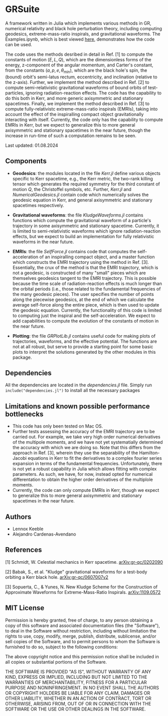 # GRSuite
A framework written in Julia which implements various methods in GR, numerical relativity and black hole perturbation theory, including computing geodesics, extreme-mass-ratio inspirals, and gravitational waveforms. The Examples.ipynb, which is best viewed [here](https://nbviewer.org/github/lennoxkeeble/NumericalRelativity/blob/main/Examples.ipynb), demonstrates how the code can be used.

The code uses the methods desribed in detail in Ref. [1] to compute the constants of motion $(E, L, Q)$, which are the dimensionless forms of the energy, z-component of the angular momentum, and Carter's constant, from the constants $(a, p, e, θ_\text{min})$, which are the black hole's spin, the (bound) orbit's semi-latus rectum, eccentricity, and inclination (relative to the z-axis). Further, we implement the method described in Ref. [2] to compute semi-relativistic gravitational waveforms of bound orbits of test-particles, ignoring radiation-reaction effects. The code has the capability to do this both in Kerr, and more generic axisymmetric and stationary spacetimes. Finally, we implement the method described in Ref. [3] to compute fully-relativistc extreme-mass-ratio inspirals (EMRIs), taking into account the effect of the inspiralling compact object gravitationally interacting with itself. Currently, the code only has the capability to compute EMRIs in Kerr, but we expect to generalize this to more general axisymmetric and stationary spacetimes in the near future, though the increase in run-time of such a computation remains to be seen.

Last updated: 01.08.2024

## Components ##

* **Geodesics**: the modules located in the file <em>Kerr.jl</em> define various objects specific to Kerr spacetime, e.g., the Kerr metric, the two-rank killing tensor which generates the required symmetry for the third constant of motion $Q$, the Christoffel symbols, etc. Further,  <em>Kerr.jl</em> and <em>NumericalGeodesics.jl</em> contain code which numerically solves the geodesic equation in Kerr, and general axisymmetric and stationary spacetimes respectively.

* **Gravitational waveforms**: the file <em>KludgeWaveforms.jl</em> contains functions which compute the gravitational waveform of a particle's trajectory in some axisymmetric and stationary spacetime. Currently, it is limited to semi-relativistic waveforms which ignore radiation-reaction effects, but we expect to build an implementation for fully relativistic waveforms in the near future.

* **EMRIs**: the file <em>SelfForce.jl</em> contains code that computes the self-acceleration of an inspiralling compact object, and a master function which constructs the EMRI trajectory using the method in Ref. [3]. Essentially, the crux of the method is that the EMRI trajectory, which is not a geodesic, is constructed of many "small" pieces which are themselves geodesics tangent to the EMRI trajectory. This is possible because the time scale of radiation-reaction effects is much longer than the orbital periods (i.e., those related to the fundamental frequencies of the many geodesic pieces). The user specifies the number of points along the piecewise geodesics, at the end of which we calculate the average self-force along the entire piece, which is then used to update the geodesic equation. Currently, the functionality of this code is limited to computing just the inspiral and the self-acceleration. We expect to add capabilities to compute the evolution of the constants of motion in the near future.

* **Plotting**: the file <em>GRPlotLib.jl</em> contains useful code for making plots of trajectories, waveforms, and the effective potential. The functions are not at all robust, but serve to provide a starting point for some basic plots to interpret the solutions generated by the other modules in this package.  

## Dependencies ##

All the dependencies are located in the <em>dependencies.jl</em> file. Simply run <code> include("dependencies.jl")</code> to install all the necessary packages

## Limitations and known possible performance bottlenecks ##

* This code has only been tested on Mac OS.
* Further tests assessing the accuracy of the EMRI trajectory are to be carried out. For example, we take very high order numerical derivatives of the multipole moments, and we have not yet systematially determined the accuracy with which we are doing so. Note that this differs from the approach in Ref. [3], wherein they use the separability of the Hamilton-Jacobi equations in Kerr to fit the derivatives to a complex fourier series expansion in terms of the fundamental frequencies. Unfortunately, there is not yet a robust capability in Julia which allows fitting with complex parameters. As such, we have, for now, instead opted for numerical differentation to obtain the higher order derivatives of the multiplole moments.
* Currently, the code can only compute EMRIs in Kerr, though we expect to generalize this to more general axisymmetric and stationary spacetimes in the near future.

## Authors ##

- Lennox Keeble
- Alejandro Cardenas-Avendano 

## References ##
[1] Schmidt, W. Celestial mechanics in Kerr spacetime. [arXiv:gr-qc/0202090](https://arxiv.org/abs/gr-qc/0202090)

[2] Babak, S., et al. "Kludge" gravitational waveforms for a test-body orbiting a Kerr black hole. [arXiv:gr-qc/0607007v2](https://arxiv.org/abs/gr-qc/0607007v2)

[3] Sopuerta, C., & Yunes, N. New Kludge Scheme for the Construction of Approximate Waveforms for Extreme-Mass-Ratio Inspirals. [arXiv:1109.0572](https://arxiv.org/abs/1109.0572)

## MIT License

Permission is hereby granted, free of charge, to any person obtaining a copy of this 
software and associated documentation files (the "Software"), to deal in the Software 
without restriction, including without limitation the rights to use, copy, modify, merge, 
publish, distribute, sublicense, and/or sell copies of the Software, and to permit 
persons to whom the Software is furnished to do so, subject to the following conditions:

The above copyright notice and this permission notice shall be included in all copies 
or substantial portions of the Software.

THE SOFTWARE IS PROVIDED "AS IS", WITHOUT WARRANTY OF ANY KIND, EXPRESS OR IMPLIED, 
INCLUDING BUT NOT LIMITED TO THE WARRANTIES OF MERCHANTABILITY, FITNESS FOR A PARTICULAR 
PURPOSE AND NONINFRINGEMENT. IN NO EVENT SHALL THE AUTHORS OR COPYRIGHT HOLDERS BE LIABLE 
FOR ANY CLAIM, DAMAGES OR OTHER LIABILITY, WHETHER IN AN ACTION OF CONTRACT, TORT OR OTHERWISE, 
ARISING FROM, OUT OF OR IN CONNECTION WITH THE SOFTWARE OR THE USE OR OTHER DEALINGS IN 
THE SOFTWARE.
